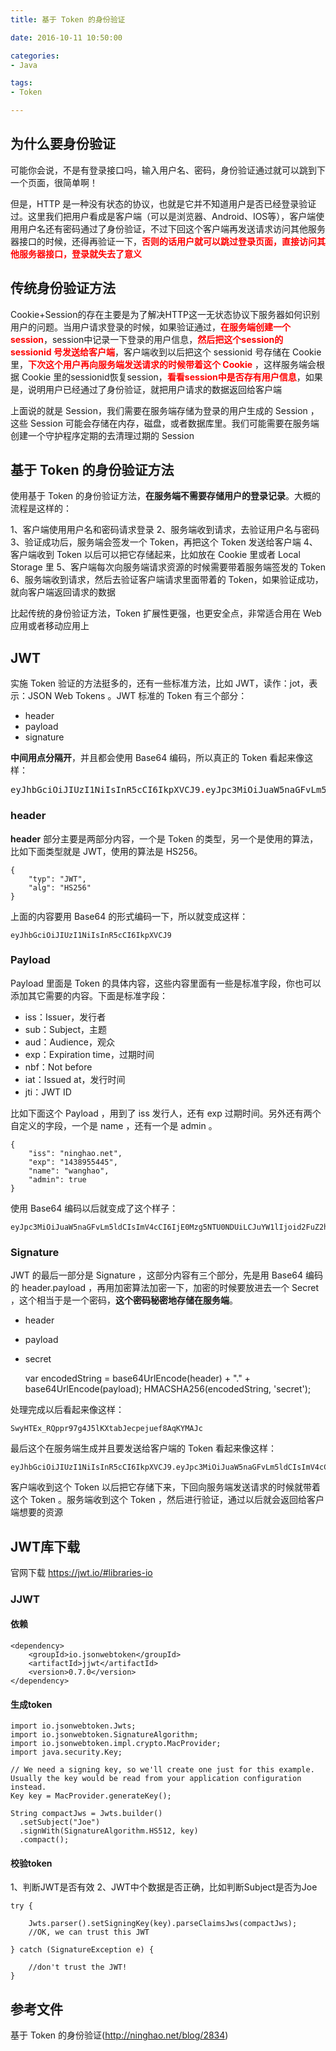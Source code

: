 ```yaml
---
title: 基于 Token 的身份验证

date: 2016-10-11 10:50:00

categories:
- Java

tags:
- Token

---
```


## 为什么要身份验证

可能你会说，不是有登录接口吗，输入用户名、密码，身份验证通过就可以跳到下一个页面，很简单啊！

但是，HTTP 是一种没有状态的协议，也就是它并不知道用户是否已经登录验证过。这里我们把用户看成是客户端（可以是浏览器、Android、IOS等），客户端使用用户名还有密码通过了身份验证，不过下回这个客户端再发送请求访问其他服务器接口的时候，还得再验证一下，<font color='red'>**否则的话用户就可以跳过登录页面，直接访问其他服务器接口，登录就失去了意义**</font>

## 传统身份验证方法

Cookie+Session的存在主要是为了解决HTTP这一无状态协议下服务器如何识别用户的问题。当用户请求登录的时候，如果验证通过，<font color='red'>**在服务端创建一个session**</font>，session中记录一下登录的用户信息，<font color='red'>**然后把这个session的 sessionid 号发送给客户端**</font>，客户端收到以后把这个 sessionid 号存储在 Cookie 里，<font color='red'>**下次这个用户再向服务端发送请求的时候带着这个 Cookie**</font> ，这样服务端会根据 Cookie 里的sessionid恢复session，<font color='red'>**看看session中是否存有用户信息**</font>，如果是，说明用户已经通过了身份验证，就把用户请求的数据返回给客户端

上面说的就是 Session，我们需要在服务端存储为登录的用户生成的 Session ，这些 Session 可能会存储在内存，磁盘，或者数据库里。我们可能需要在服务端创建一个守护程序定期的去清理过期的 Session

## 基于 Token 的身份验证方法

使用基于 Token 的身份验证方法，**在服务端不需要存储用户的登录记录**。大概的流程是这样的：

1、客户端使用用户名和密码请求登录
2、服务端收到请求，去验证用户名与密码
3、验证成功后，服务端会签发一个 Token，再把这个 Token 发送给客户端
4、客户端收到 Token 以后可以把它存储起来，比如放在 Cookie 里或者 Local Storage 里
5、客户端每次向服务端请求资源的时候需要带着服务端签发的 Token
6、服务端收到请求，然后去验证客户端请求里面带着的 Token，如果验证成功，就向客户端返回请求的数据

比起传统的身份验证方法，Token 扩展性更强，也更安全点，非常适合用在 Web 应用或者移动应用上

## JWT

实施 Token 验证的方法挺多的，还有一些标准方法，比如 JWT，读作：jot，表示：JSON Web Tokens 。JWT 标准的 Token 有三个部分：

* header
* payload
* signature

**中间用点分隔开**，并且都会使用 Base64 编码，所以真正的 Token 看起来像这样：

<pre>
eyJhbGciOiJIUzI1NiIsInR5cCI6IkpXVCJ9<font color='red' style='font-weight:bold'>.</font>eyJpc3MiOiJuaW5naGFvLm5ldCIsImV4cCI6IjE0Mzg5NTU0NDUiLCJuYW1lIjoid2FuZ2hhbyIsImFkbWluIjp0cnVlfQ<font color='red' style='font-weight:bold'>.</font>SwyHTEx_RQppr97g4J5lKXtabJecpejuef8AqKYMAJc
</pre>

### header

**header** 部分主要是两部分内容，一个是 Token 的类型，另一个是使用的算法，比如下面类型就是 JWT，使用的算法是 HS256。

	{
		"typ": "JWT",
		"alg": "HS256"
	}

上面的内容要用 Base64 的形式编码一下，所以就变成这样：

	eyJhbGciOiJIUzI1NiIsInR5cCI6IkpXVCJ9
	
### Payload

Payload 里面是 Token 的具体内容，这些内容里面有一些是标准字段，你也可以添加其它需要的内容。下面是标准字段：

* iss：Issuer，发行者
* sub：Subject，主题
* aud：Audience，观众
* exp：Expiration time，过期时间
* nbf：Not before
* iat：Issued at，发行时间
* jti：JWT ID

比如下面这个 Payload ，用到了 iss 发行人，还有 exp 过期时间。另外还有两个自定义的字段，一个是 name ，还有一个是 admin 。

	{
	    "iss": "ninghao.net",
	    "exp": "1438955445",
	    "name": "wanghao",
	    "admin": true
	}

使用 Base64 编码以后就变成了这个样子：

	eyJpc3MiOiJuaW5naGFvLm5ldCIsImV4cCI6IjE0Mzg5NTU0NDUiLCJuYW1lIjoid2FuZ2hhbyIsImFkbWluIjp0cnVlfQ

### Signature

JWT 的最后一部分是 Signature ，这部分内容有三个部分，先是用 Base64 编码的 header.payload ，再用加密算法加密一下，加密的时候要放进去一个 Secret ，这个相当于是一个密码，**这个密码秘密地存储在服务端**。

* header
* payload
* secret


	var encodedString = base64UrlEncode(header) + "." + base64UrlEncode(payload); 
	HMACSHA256(encodedString, 'secret');

处理完成以后看起来像这样：

	SwyHTEx_RQppr97g4J5lKXtabJecpejuef8AqKYMAJc

最后这个在服务端生成并且要发送给客户端的 Token 看起来像这样：

	eyJhbGciOiJIUzI1NiIsInR5cCI6IkpXVCJ9.eyJpc3MiOiJuaW5naGFvLm5ldCIsImV4cCI6IjE0Mzg5NTU0NDUiLCJuYW1lIjoid2FuZ2hhbyIsImFkbWluIjp0cnVlfQ.SwyHTEx_RQppr97g4J5lKXtabJecpejuef8AqKYMAJc

客户端收到这个 Token 以后把它存储下来，下回向服务端发送请求的时候就带着这个 Token 。服务端收到这个 Token ，然后进行验证，通过以后就会返回给客户端想要的资源

## JWT库下载

官网下载
https://jwt.io/#libraries-io

### JJWT 

#### 依赖

	<dependency>
	    <groupId>io.jsonwebtoken</groupId>
	    <artifactId>jjwt</artifactId>
	    <version>0.7.0</version>
	</dependency>

#### 生成token

	import io.jsonwebtoken.Jwts;
	import io.jsonwebtoken.SignatureAlgorithm;
	import io.jsonwebtoken.impl.crypto.MacProvider;
	import java.security.Key;
	
	// We need a signing key, so we'll create one just for this example. Usually the key would be read from your application configuration instead.
	Key key = MacProvider.generateKey();
	
	String compactJws = Jwts.builder()
	  .setSubject("Joe")
	  .signWith(SignatureAlgorithm.HS512, key)
	  .compact();

#### 校验token

1、判断JWT是否有效
2、JWT中个数据是否正确，比如判断Subject是否为Joe

	try {
	
	    Jwts.parser().setSigningKey(key).parseClaimsJws(compactJws);	
	    //OK, we can trust this JWT
	
	} catch (SignatureException e) {
	
	    //don't trust the JWT!
	}


## 参考文件

基于 Token 的身份验证(http://ninghao.net/blog/2834)



